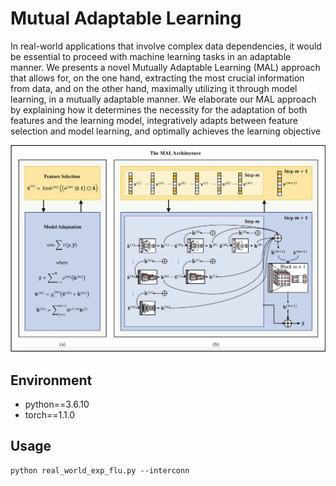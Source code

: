 # Mutual Adaptable Learning
In real-world applications that involve complex data dependencies, it would be essential to proceed with machine learning tasks in an adaptable manner. We presents a novel Mutually Adaptable Learning (MAL) approach that allows for, on the one hand, extracting the most crucial information from data, and on the other hand, maximally utilizing it through model learning, in a mutually adaptable manner. We elaborate our MAL approach by explaining how it determines the necessity for the adaptation of both features and the learning model, integratively adapts between feature selection and model learning, and optimally achieves the learning objective

![MAL](MAL.png)



## Environment
- python==3.6.10
- torch==1.1.0

## Usage
```
python real_world_exp_flu.py --interconn 
``````
